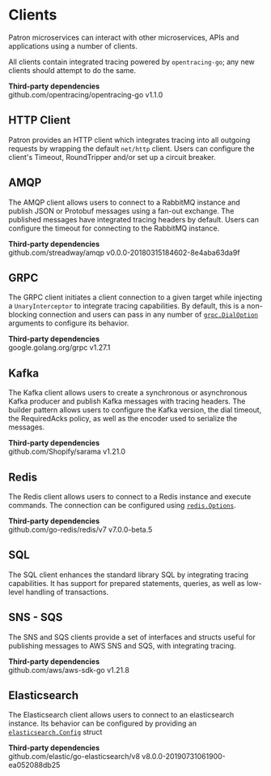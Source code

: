 # Clients

Patron microservices can interact with other microservices, APIs and applications using a number of clients.

All clients contain integrated tracing powered by `opentracing-go`; any new clients should attempt to do the same.

**Third-party dependencies**  
github.com/opentracing/opentracing-go v1.1.0


## HTTP Client
Patron provides an HTTP client which integrates tracing into all outgoing requests by wrapping the default `net/http` client. Users can configure the client's Timeout, RoundTripper and/or set up a circuit breaker.


## AMQP
The AMQP client allows users to connect to a RabbitMQ instance and publish JSON or Protobuf messages using a fan-out exchange. The published messages have integrated tracing headers by default. Users can configure the timeout for connecting to the RabbitMQ instance.

**Third-party dependencies**  
github.com/streadway/amqp v0.0.0-20180315184602-8e4aba63da9f

## GRPC
The GRPC client initiates a client connection to a given target while injecting a `UnaryInterceptor` to integrate tracing capabilities. By default, this is a non-blocking connection and users can pass in any number of [`grpc.DialOption`](https://github.com/grpc/grpc-go/blob/master/dialoptions.go) arguments to configure its behavior.

**Third-party dependencies**  
google.golang.org/grpc v1.27.1


## Kafka
The Kafka client allows users to create a synchronous or asynchronous Kafka producer and publish Kafka messages with tracing headers. The builder pattern allows users to configure the Kafka version, the dial timeout, the RequiredAcks policy, as well as the encoder used to serialize the messages.

**Third-party dependencies**  
github.com/Shopify/sarama v1.21.0


## Redis
The Redis client allows users to connect to a Redis instance and execute commands. The connection can be configured using [`redis.Options`](https://github.com/go-redis/redis/blob/v7/options.go).

**Third-party dependencies**  
github.com/go-redis/redis/v7 v7.0.0-beta.5


## SQL
The SQL client enhances the standard library SQL by integrating tracing capabilities. It has support for prepared statements, queries, as well as low-level handling of transactions.


## SNS - SQS
The SNS and SQS clients provide a set of interfaces and structs useful for publishing messages to AWS SNS and SQS, with integrating tracing.

**Third-party dependencies**  
github.com/aws/aws-sdk-go v1.21.8


## Elasticsearch
The Elasticsearch client allows users to connect to an elasticsearch instance. Its behavior can be configured by providing an [`elasticsearch.Config`](https://github.com/elastic/go-elasticsearch/blob/4b40206692088570801280584e614027e6ce818b/elasticsearch.go#L32) struct

**Third-party dependencies**  
github.com/elastic/go-elasticsearch/v8 v8.0.0-20190731061900-ea052088db25

